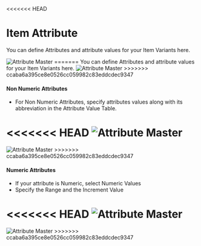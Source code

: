 <<<<<<< HEAD
# Item Attribute

You can define Attributes and attribute values for your Item Variants here.

<img class="screenshot" alt="Attribute Master" src="/docs/assets/img/stock/item-attribute.png">
=======
You can define Attributes and attribute values for your Item Variants here.

<img class="screenshot" alt="Attribute Master" src="{{docs_base_url}}/assets/img/stock/item-attribute.png">
>>>>>>> ccaba6a395ce8e0526cc059982c83eddcdec9347

#### Non Numeric Attributes

* For Non Numeric Attributes, specify attributes values along with its abbreviation in the Attribute Value Table.

<<<<<<< HEAD
<img class="screenshot" alt="Attribute Master" src="/docs/assets/img/stock/item-attribute-non-numeric.png">
=======
<img class="screenshot" alt="Attribute Master" src="{{docs_base_url}}/assets/img/stock/item-attribute-non-numeric.png">
>>>>>>> ccaba6a395ce8e0526cc059982c83eddcdec9347

#### Numeric Attributes

* If your attribute is Numeric, select Numeric Values
* Specify the Range and the Increment Value

<<<<<<< HEAD
<img class="screenshot" alt="Attribute Master" src="/docs/assets/img/stock/item-attribute-numeric.png">
=======
<img class="screenshot" alt="Attribute Master" src="{{docs_base_url}}/assets/img/stock/item-attribute-numeric.png">
>>>>>>> ccaba6a395ce8e0526cc059982c83eddcdec9347
